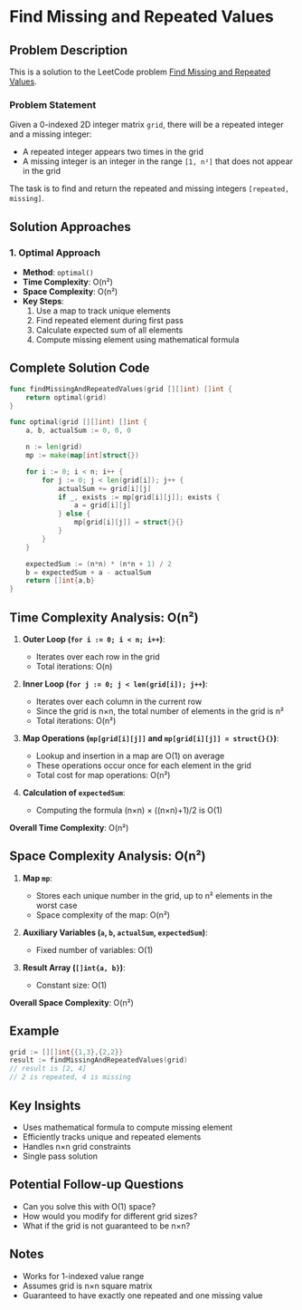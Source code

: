# Find Missing and Repeated Values

## Problem Description

This is a solution to the LeetCode problem [Find Missing and Repeated Values](https://leetcode.com/problems/find-missing-and-repeated-values/).

### Problem Statement
Given a 0-indexed 2D integer matrix `grid`, there will be a repeated integer and a missing integer:
- A repeated integer appears two times in the grid
- A missing integer is an integer in the range `[1, n²]` that does not appear in the grid

The task is to find and return the repeated and missing integers `[repeated, missing]`.

## Solution Approaches

### 1. Optimal Approach 
- **Method**: `optimal()`
- **Time Complexity**: O(n²)
- **Space Complexity**: O(n²)
- **Key Steps**:
  1. Use a map to track unique elements
  2. Find repeated element during first pass
  3. Calculate expected sum of all elements
  4. Compute missing element using mathematical formula

## Complete Solution Code

```go
func findMissingAndRepeatedValues(grid [][]int) []int {
    return optimal(grid)
}

func optimal(grid [][]int) []int {
    a, b, actualSum := 0, 0, 0

    n := len(grid)
    mp := make(map[int]struct{})

    for i := 0; i < n; i++ {
        for j := 0; j < len(grid[i]); j++ {
            actualSum += grid[i][j]
            if _, exists := mp[grid[i][j]]; exists {
                a = grid[i][j]
            } else {
                mp[grid[i][j]] = struct{}{}
            }
        }
    }

    expectedSum := (n*n) * (n*n + 1) / 2
    b = expectedSum + a - actualSum
    return []int{a,b}
}
```

## Time Complexity Analysis: O(n²)

1. **Outer Loop (`for i := 0; i < n; i++`)**:
   * Iterates over each row in the grid
   * Total iterations: O(n)

2. **Inner Loop (`for j := 0; j < len(grid[i]); j++`)**:
   * Iterates over each column in the current row
   * Since the grid is n×n, the total number of elements in the grid is n²
   * Total iterations: O(n²)

3. **Map Operations (`mp[grid[i][j]]` and `mp[grid[i][j]] = struct{}{}`)**:
   * Lookup and insertion in a map are O(1) on average
   * These operations occur once for each element in the grid
   * Total cost for map operations: O(n²)

4. **Calculation of `expectedSum`**:
   * Computing the formula (n×n) × ((n×n)+1)/2 is O(1)

**Overall Time Complexity**: O(n²)

## Space Complexity Analysis: O(n²)

1. **Map `mp`**:
   * Stores each unique number in the grid, up to n² elements in the worst case
   * Space complexity of the map: O(n²)

2. **Auxiliary Variables (`a`, `b`, `actualSum`, `expectedSum`)**:
   * Fixed number of variables: O(1)

3. **Result Array (`[]int{a, b}`)**:
   * Constant size: O(1)

**Overall Space Complexity**: O(n²)

## Example

```go
grid := [][]int{{1,3},{2,2}}
result := findMissingAndRepeatedValues(grid)
// result is [2, 4]
// 2 is repeated, 4 is missing
```

## Key Insights
- Uses mathematical formula to compute missing element
- Efficiently tracks unique and repeated elements
- Handles n×n grid constraints
- Single pass solution

## Potential Follow-up Questions
- Can you solve this with O(1) space?
- How would you modify for different grid sizes?
- What if the grid is not guaranteed to be n×n?

## Notes
- Works for 1-indexed value range
- Assumes grid is n×n square matrix
- Guaranteed to have exactly one repeated and one missing value
